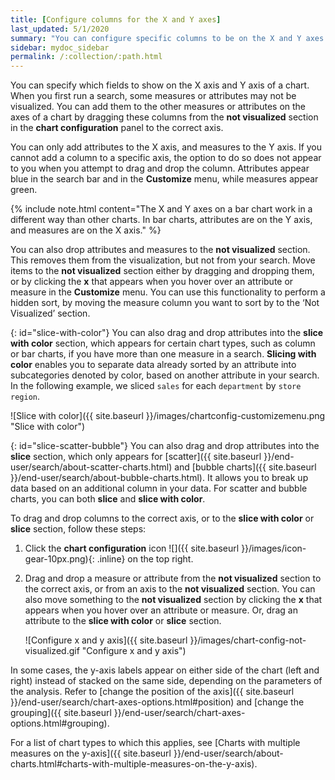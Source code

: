 ```yaml
---
title: [Configure columns for the X and Y axes]
last_updated: 5/1/2020
summary: "You can configure specific columns to be on the X and Y axes."
sidebar: mydoc_sidebar
permalink: /:collection/:path.html
---
```

You can specify which fields to show on the X axis and Y axis of a chart. When you first run a search, some measures or attributes may not be visualized. You can add them to the other measures or attributes on the axes of a chart by dragging these columns from the **not visualized** section in the **chart configuration** panel to the correct axis.

You can only add attributes to the X axis, and measures to the Y axis. If you cannot add a column to a specific axis, the option to do so does not appear to you when you attempt to drag and drop the column. Attributes appear blue in the search bar and in the **Customize** menu, while measures appear green.

{% include note.html content="The X and Y axes on a bar chart work in a different way than other charts. In bar charts, attributes are on the Y axis, and measures are on the X axis." %}

You can also drop attributes and measures to the **not visualized** section. This removes them from the visualization, but not from your search. Move items to the **not visualized** section either by dragging and dropping them, or by clicking the **x** that appears when you hover over an attribute or measure in the **Customize** menu. You can use this functionality to perform a hidden sort, by moving the measure column you want to sort by to the ‘Not Visualized’ section.

{: id="slice-with-color"}
You can also drag and drop attributes into the **slice with color** section, which appears for certain chart types, such as column or bar charts, if you have more than one measure in a search. **Slicing with color** enables you to separate data already sorted by an attribute into subcategories denoted by color, based on another attribute in your search. In the following example, we sliced `sales` for each `department` by `store region`.

![Slice with color]({{ site.baseurl }}/images/chartconfig-customizemenu.png "Slice with color")

{: id="slice-scatter-bubble"}
You can also drag and drop attributes into the **slice** section, which only appears for [scatter]({{ site.baseurl }}/end-user/search/about-scatter-charts.html) and [bubble charts]({{ site.baseurl }}/end-user/search/about-bubble-charts.html). It allows you to break up data based on an additional column in your data. For scatter and bubble charts, you can both **slice** and **slice with color**.

To drag and drop columns to the correct axis, or to the **slice with color** or **slice** section, follow these steps:

1. Click the **chart configuration** icon ![]({{ site.baseurl }}/images/icon-gear-10px.png){: .inline} on the top right.

2. Drag and drop a measure or attribute from the **not visualized** section to the correct axis, or from an axis to the **not visualized** section. You can also move something to the **not visualized** section by clicking the **x** that appears when you hover over an attribute or measure. Or, drag an attribute to the **slice with color** or **slice** section.

   ![Configure x and y axis]({{ site.baseurl }}/images/chart-config-not-visualized.gif "Configure x and y axis")

In some cases, the y-axis labels appear on either side of the chart (left and right) instead of stacked on the same side, depending on the parameters of the analysis. Refer to  [change the position of the axis]({{ site.baseurl }}/end-user/search/chart-axes-options.html#position) and [change the grouping]({{ site.baseurl }}/end-user/search/chart-axes-options.html#grouping).

For a list of chart types to which this applies, see [Charts with multiple measures on the y-axis]({{ site.baseurl }}/end-user/search/about-charts.html#charts-with-multiple-measures-on-the-y-axis).
